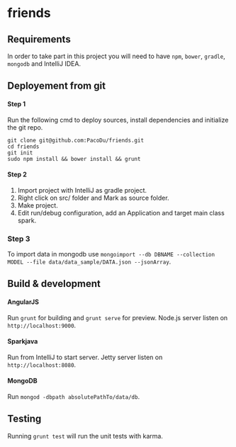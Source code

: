 # friends


## Requirements

In order to take part in this project you will need to have `npm`, `bower`, `gradle`, `mongodb` and IntelliJ IDEA. 

## Deployement from git

#### Step 1
Run the following cmd to deploy sources, install dependencies and initialize the git repo.
```
git clone git@github.com:PacoDu/friends.git
cd friends
git init
sudo npm install && bower install && grunt
```

#### Step 2
1. Import project with IntelliJ as gradle project.
2. Right click on src/ folder and Mark as source folder.
3. Make project.
4. Edit run/debug configuration, add an Application and target main class spark.

### Step 3
To import data in mongodb use `mongoimport --db DBNAME --collection MODEL --file data/data_sample/DATA.json --jsonArray`.

## Build & development

#### AngularJS
Run `grunt` for building and `grunt serve` for preview. 
Node.js server listen on `http://localhost:9000`.

#### Sparkjava
Run from IntelliJ to start server.
Jetty server listen on `http://localhost:8080`.

#### MongoDB
Run `mongod -dbpath absolutePathTo/data/db`.

## Testing

Running `grunt test` will run the unit tests with karma.
